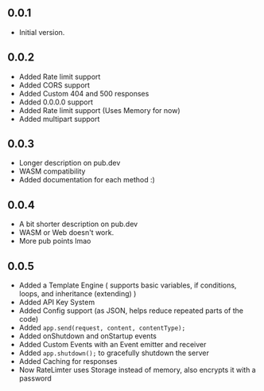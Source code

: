 ## 0.0.1

- Initial version.

## 0.0.2

- Added Rate limit support
- Added CORS support
- Added Custom 404 and 500 responses
- Added 0.0.0.0 support
- Added Rate limit support (Uses Memory for now)
- Added multipart support

## 0.0.3

- Longer description on pub.dev
- WASM compatibility
- Added documentation for each method :)

## 0.0.4

- A bit shorter description on pub.dev
- WASM or Web doesn't work.
- More pub points lmao

## 0.0.5

- Added a Template Engine ( supports basic variables, if conditions, loops, and inheritance (extending) )
- Added API Key System
- Added Config support (as JSON, helps reduce repeated parts of the code)
- Added `app.send(request, content, contentType);`
- Added onShutdown and onStartup events
- Added Custom Events with an Event emitter and receiver
- Added `app.shutdown();` to gracefully shutdown the server
- Added Caching for responses
- Now RateLimter uses Storage instead of memory, also encrypts it with a password